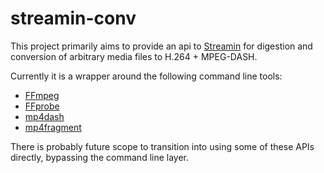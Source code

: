 # streamin-conv

This project primarily aims to provide an api to [Streamin](https://github.com/davmatjo/streamin) for digestion
and conversion of arbitrary media files to H.264 + MPEG-DASH.

Currently it is a wrapper around the following command line tools:
 - [FFmpeg](https://github.com/FFmpeg/FFmpeg)
 - [FFprobe](https://github.com/FFmpeg/FFmpeg)
 - [mp4dash](https://www.bento4.com/)
 - [mp4fragment](https://www.bento4.com/)
 
There is probably future scope to transition into using some of these APIs directly, bypassing the command line layer. 


